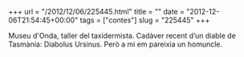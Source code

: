+++
url = "/2012/12/06/225445.html"
title = ""
date = "2012-12-06T21:54:45+00:00"
tags = ["contes"]
slug = "225445"
+++

Museu d'Onda, taller del taxidermista. Cadàver recent d’un diable de Tasmània: Diabolus Ursinus. Però a mi em pareixia un homuncle.

